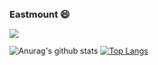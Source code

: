 
<!--
**eastmountyxz/eastmountyxz** is a ✨ _special_ ✨ repository because its `README.md` (this file) appears on your GitHub profile.

 Hi there 👋
<img align="right" src="https://github-readme-stats.vercel.app/api?username=eastmountyxz&show_icons=true&icon_color=CE1D2D&text_color=718096&bg_color=ffffff&hide_title=true" />

Here are some ideas to get you started:

- 🔭 I’m currently working on ...
- 🌱 I’m currently learning 
- 👯 I’m looking to collaborate on ...
- 🤔 I’m looking for help with ...
- 💬 Ask me about ...
- 📫 How to reach me: ...
- 😄 Pronouns: ...
- ⚡ Fun fact: ...
-->

### Eastmount 😄

![](https://komarev.com/ghpvc/?username=eastmountyxz&color=yellowgreen)

![Anurag's github stats](https://github-readme-stats.vercel.app/api?username=eastmountyxz&show_icons=true&icon_color=fff&bg_color=30,e96443,904e95&title_color=fff&text_color=fff)   [![Top Langs](https://github-readme-stats.vercel.app/api/top-langs/?username=eastmountyxz&layout=compact&theme=buefy&title_color=000)](https://github.com/anuraghazra/github-readme-stats)

